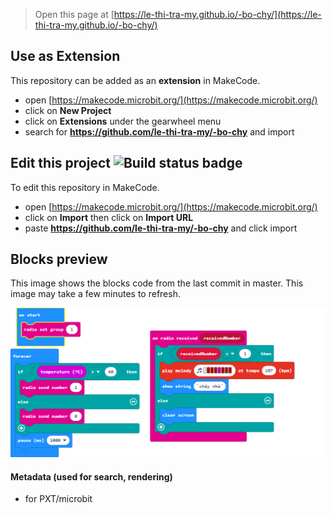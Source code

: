 
> Open this page at [https://le-thi-tra-my.github.io/-bo-chy/](https://le-thi-tra-my.github.io/-bo-chy/)

## Use as Extension

This repository can be added as an **extension** in MakeCode.

* open [https://makecode.microbit.org/](https://makecode.microbit.org/)
* click on **New Project**
* click on **Extensions** under the gearwheel menu
* search for **https://github.com/le-thi-tra-my/-bo-chy** and import

## Edit this project ![Build status badge](https://github.com/le-thi-tra-my/-bo-chy/workflows/MakeCode/badge.svg)

To edit this repository in MakeCode.

* open [https://makecode.microbit.org/](https://makecode.microbit.org/)
* click on **Import** then click on **Import URL**
* paste **https://github.com/le-thi-tra-my/-bo-chy** and click import

## Blocks preview

This image shows the blocks code from the last commit in master.
This image may take a few minutes to refresh.

![A rendered view of the blocks](https://github.com/le-thi-tra-my/-bo-chy/raw/master/.github/makecode/blocks.png)

#### Metadata (used for search, rendering)

* for PXT/microbit
<script src="https://makecode.com/gh-pages-embed.js"></script><script>makeCodeRender("{{ site.makecode.home_url }}", "{{ site.github.owner_name }}/{{ site.github.repository_name }}");</script>
